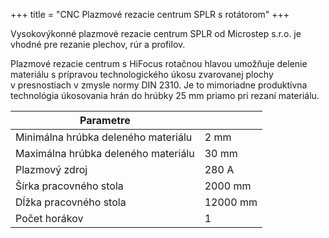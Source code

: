+++
title = "CNC Plazmové rezacie centrum SPLR s rotátorom"
+++

Vysokovýkonné plazmové rezacie centrum SPLR od Microstep s.r.o. je vhodné pre rezanie plechov, rúr a profilov. 
<!--more--> Plazmové rezacie centrum s HiFocus rotačnou hlavou umožňuje delenie materiálu s prípravou technologického úkosu zvarovanej plochy v presnostiach v zmysle normy DIN 2310. Je to mimoriadne produktívna technológia úkosovania hrán do hrúbky 25 mm priamo pri rezaní materiálu.   


|Parametre                          |    |
|-----------------------------------|----|
|Minimálna hrúbka deleného materiálu|2 mm|
|Maximálna hrúbka deleného materiálu|30 mm|	
|Plazmový zdroj		                |280 A|
|Šírka pracovného stola	            |2000 mm|
|Dĺžka pracovného stola	            |12000 mm|
|Počet horákov	                    |1| 
